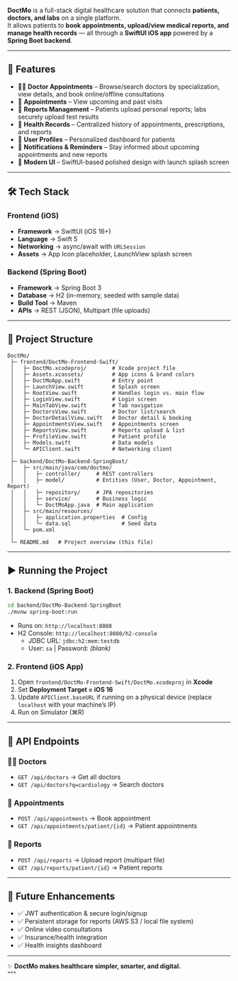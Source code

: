 **DoctMo** is a full-stack digital healthcare solution that connects **patients, doctors, and labs** on a single platform.  
It allows patients to **book appointments, upload/view medical reports, and manage health records** — all through a **SwiftUI iOS app** powered by a **Spring Boot backend**.  

---

## 🚀 Features
- 👨‍⚕️ **Doctor Appointments** – Browse/search doctors by specialization, view details, and book online/offline consultations  
- 📅 **Appointments** – View upcoming and past visits  
- 📄 **Reports Management** – Patients upload personal reports; labs securely upload test results  
- 🧾 **Health Records** – Centralized history of appointments, prescriptions, and reports  
- 👤 **User Profiles** – Personalized dashboard for patients  
- 🔔 **Notifications & Reminders** – Stay informed about upcoming appointments and new reports  
- 🎨 **Modern UI** – SwiftUI-based polished design with launch splash screen  

---

## 🛠️ Tech Stack

### Frontend (iOS)
- **Framework** → SwiftUI (iOS 16+)  
- **Language** → Swift 5  
- **Networking** → async/await with `URLSession`  
- **Assets** → App Icon placeholder, LaunchView splash screen  

### Backend (Spring Boot)
- **Framework** → Spring Boot 3  
- **Database** → H2 (in-memory, seeded with sample data)  
- **Build Tool** → Maven  
- **APIs** → REST (JSON), Multipart (file uploads)  

---

## 📂 Project Structure
```
DoctMo/
 ├─ frontend/DoctMo-Frontend-Swift/
 │   ├─ DoctMo.xcodeproj/        # Xcode project file
 │   ├─ Assets.xcassets/         # App icons & brand colors
 │   ├─ DoctMoApp.swift          # Entry point
 │   ├─ LaunchView.swift         # Splash screen
 │   ├─ RootView.swift           # Handles login vs. main flow
 │   ├─ LoginView.swift          # Login screen
 │   ├─ MainTabView.swift        # Tab navigation
 │   ├─ DoctorsView.swift        # Doctor list/search
 │   ├─ DoctorDetailView.swift   # Doctor detail & booking
 │   ├─ AppointmentsView.swift   # Appointments screen
 │   ├─ ReportsView.swift        # Reports upload & list
 │   ├─ ProfileView.swift        # Patient profile
 │   ├─ Models.swift             # Data models
 │   └─ APIClient.swift          # Networking client
 │
 ├─ backend/DoctMo-Backend-SpringBoot/
 │   ├─ src/main/java/com/doctmo/
 │   │   ├─ controller/     # REST controllers
 │   │   ├─ model/          # Entities (User, Doctor, Appointment, Report)
 │   │   ├─ repository/     # JPA repositories
 │   │   ├─ service/        # Business logic
 │   │   └─ DoctMoApp.java  # Main application
 │   ├─ src/main/resources/
 │   │   ├─ application.properties  # Config
 │   │   └─ data.sql                # Seed data
 │   └─ pom.xml
 │
 └─ README.md   # Project overview (this file)
```

---

## ▶️ Running the Project

### 1. Backend (Spring Boot)
```bash
cd backend/DoctMo-Backend-SpringBoot
./mvnw spring-boot:run
```
- Runs on: `http://localhost:8080`  
- H2 Console: `http://localhost:8080/h2-console`  
  - JDBC URL: `jdbc:h2:mem:testdb`  
  - User: `sa` | Password: *(blank)*  

### 2. Frontend (iOS App)
1. Open `frontend/DoctMo-Frontend-Swift/DoctMo.xcodeproj` in **Xcode**  
2. Set **Deployment Target = iOS 16**  
3. Update `APIClient.baseURL` if running on a physical device (replace `localhost` with your machine’s IP)  
4. Run on Simulator (⌘R)  

---

## 📌 API Endpoints

### 👨‍⚕️ Doctors
- `GET /api/doctors` → Get all doctors  
- `GET /api/doctors?q=cardiology` → Search doctors  

### 📅 Appointments
- `POST /api/appointments` → Book appointment  
- `GET /api/appointments/patient/{id}` → Patient appointments  

### 📄 Reports
- `POST /api/reports` → Upload report (multipart file)  
- `GET /api/reports/patient/{id}` → Patient reports  

---

## 🔮 Future Enhancements
- ✅ JWT authentication & secure login/signup  
- ✅ Persistent storage for reports (AWS S3 / local file system)  
- ✅ Online video consultations  
- ✅ Insurance/health integration  
- ✅ Health insights dashboard  

---

✨ **DoctMo makes healthcare simpler, smarter, and digital.**  
"""
